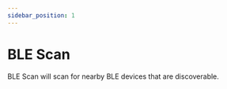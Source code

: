 ```yaml
---
sidebar_position: 1
---
```


# BLE Scan

BLE Scan will scan for nearby BLE devices that are discoverable.
